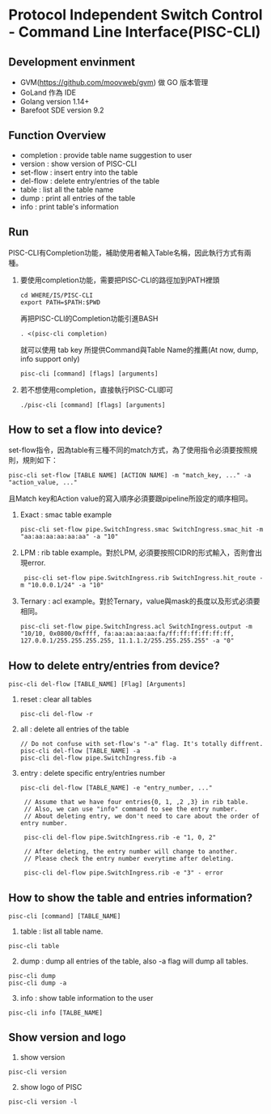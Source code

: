 # Protocol Independent Switch Control - Command Line Interface(PISC-CLI)

## Development envinment

- GVM(https://github.com/moovweb/gvm) 做 GO 版本管理
- GoLand 作為 IDE
- Golang version 1.14+
- Barefoot SDE version 9.2

## Function Overview
- completion : provide table name suggestion to user
- version : show version of PISC-CLI
- set-flow : insert entry into the table
- del-flow : delete entry/entries of the table
- table : list all the table name
- dump : print all entries of the table
- info : print table's information

## Run
PISC-CLI有Completion功能，補助使用者輸入Table名稱，因此執行方式有兩種。
1. 要使用completion功能，需要把PISC-CLI的路徑加到PATH裡頭
    ```
    cd WHERE/IS/PISC-CLI
    export PATH=$PATH:$PWD
    ```
    再把PISC-CLI的Completion功能引進BASH
    ```
    . <(pisc-cli completion)
    ```
    就可以使用 tab key 所提供Command與Table Name的推薦(At now, dump, info support only)
    ```
    pisc-cli [command] [flags] [arguments]
    ```
2. 若不想使用completion，直接執行PISC-CLI即可
    ```
    ./pisc-cli [command] [flags] [arguments]
    ```
    
## How to set a flow into device?
set-flow指令，因為table有三種不同的match方式，為了使用指令必須要按照規則，規則如下：
```
pisc-cli set-flow [TABLE NAME] [ACTION NAME] -m "match_key, ..." -a "action_value, ..."
```
且Match key和Action value的寫入順序必須要跟pipeline所設定的順序相同。


1. Exact : smac table example
    ```
    pisc-cli set-flow pipe.SwitchIngress.smac SwitchIngress.smac_hit -m "aa:aa:aa:aa:aa:aa" -a "10"
    ```
    
2. LPM : rib table example。對於LPM, 必須要按照CIDR的形式輸入，否則會出現error.
    ```
     pisc-cli set-flow pipe.SwitchIngress.rib SwitchIngress.hit_route -m "10.0.0.1/24" -a "10"
    ```

3. Ternary : acl example。對於Ternary，value與mask的長度以及形式必須要相同。
    ```
    pisc-cli set-flow pipe.SwitchIngress.acl SwitchIngress.output -m "10/10, 0x0800/0xffff, fa:aa:aa:aa:aa:fa/ff:ff:ff:ff:ff:ff, 127.0.0.1/255.255.255.255, 11.1.1.2/255.255.255.255" -a "0"

    ```

## How to delete entry/entries from device?
```
pisc-cli del-flow [TABLE_NAME] [Flag] [Arguments]
```
1. reset : clear all tables
    ```
    pisc-cli del-flow -r
    ```
2. all : delete all entries of the table
    ```
    // Do not confuse with set-flow's "-a" flag. It's totally diffrent.
    pisc-cli del-flow [TABLE_NAME] -a
    pisc-cli del-flow pipe.SwitchIngress.fib -a
    ```
3. entry : delete specific entry/entries number
    ```
    pisc-cli del-flow [TABLE_NAME] -e "entry_number, ..."
   ```
   ```
    // Assume that we have four entries{0, 1, ,2 ,3} in rib table.
    // Also, we can use "info" command to see the entry number.
    // About deleting entry, we don't need to care about the order of entry number.
    
    pisc-cli del-flow pipe.SwitchIngress.rib -e "1, 0, 2"
    
    // After deleting, the entry number will change to another.
    // Please check the entry number everytime after deleting.
    
    pisc-cli del-flow pipe.SwitchIngress.rib -e "3" - error
    ```

## How to show the table and entries information?
```
pisc-cli [command] [TABLE_NAME]
```
1. table : list all table name.
```
pisc-cli table
```
2. dump :  dump all entries of the table, also -a flag will dump all tables.
```
pisc-cli dump
pisc-cli dump -a
```
3. info : show table information to the user
```
pisc-cli info [TALBE_NAME]
```

## Show version and logo
1. show version
```
pisc-cli version
```

2. show logo of PISC
```
pisc-cli version -l
```